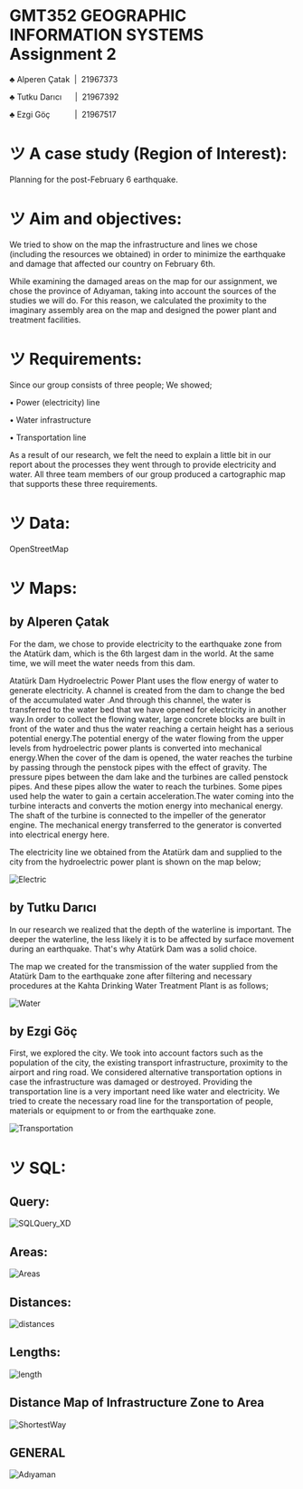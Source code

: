 # GMT352 GEOGRAPHIC INFORMATION SYSTEMS Assignment 2
♣ Alperen Çatak  |  21967373

♣ Tutku Darıcı      |  21967392

♣ Ezgi Göç           |  21967517

# ツ A case study (Region of Interest):
Planning for the post-February 6 earthquake.

# ツ Aim and objectives:

We tried to show on the map the infrastructure and lines we chose (including the resources we obtained) in order to minimize the earthquake and damage that affected our country on February 6th. 

While examining the damaged areas on the map for our assignment, we chose the province of Adıyaman, taking into account the sources of the studies we will do. For this reason, we calculated the proximity to the imaginary assembly area on the map and designed the power plant and treatment facilities.

# ツ Requirements:

Since our group consists of three people; We showed; 

• Power (electricity) line

• Water infrastructure

• Transportation line

As a result of our research, we felt the need to explain a little bit in our report about the processes they went through to provide electricity and water. All three team members of our group produced a cartographic map that supports these three requirements.

# ツ Data:

OpenStreetMap

# ツ Maps:

## by Alperen Çatak

For the dam, we chose to provide electricity to the earthquake zone from the Atatürk dam, which is the 6th largest dam in the world. At the same time, we will meet the water needs from this dam.

Atatürk Dam Hydroelectric Power Plant uses the flow energy of water to generate electricity. A channel is created from the dam to change the bed of the accumulated water .And through this channel, the water is transferred to the water bed that we have opened for electricity in another way.In order to collect the flowing water, large concrete blocks are built in front of the water and thus the water reaching a certain height has a serious potential energy.The potential energy of the water flowing from the upper levels from hydroelectric power plants is converted into mechanical energy.When the cover of the dam is opened, the water reaches the turbine by passing through the penstock pipes with the effect of gravity. The pressure pipes between the dam lake and the turbines are called penstock pipes. And these pipes allow the water to reach the turbines. Some pipes used help the water to gain a certain acceleration.The water coming into the turbine interacts and converts the motion energy into mechanical energy. The shaft of the turbine is connected to the impeller of the generator engine. The mechanical energy transferred to the generator is converted into electrical energy here.

The electricity line we obtained from the Atatürk dam and supplied to the city from the hydroelectric power plant is shown on the map below;

![Electric](https://user-images.githubusercontent.com/118128475/229952736-631e92ee-0afa-4bc3-9e5e-49b9c535fdc3.png)

## by Tutku Darıcı

In our research we realized that the depth of the waterline is important. The deeper the waterline, the less likely it is to be affected by surface movement during an earthquake. That's why Atatürk Dam was a solid choice.

The map we created for the transmission of the water supplied from the Atatürk Dam to the earthquake zone after filtering and necessary procedures at the Kahta Drinking Water Treatment Plant is as follows;

![Water](https://user-images.githubusercontent.com/118128475/229952743-5c4e9587-7032-44f6-8733-019624233bac.png)

## by Ezgi Göç

First, we explored the city. We took into account factors such as the population of the city, the existing transport infrastructure, proximity to the airport and ring road. We considered alternative transportation options in case the infrastructure was damaged or destroyed. Providing the transportation line is a very important need like water and electricity. We tried to create the necessary road line for the transportation of people, materials or equipment to or from the earthquake zone.

![Transportation](https://user-images.githubusercontent.com/118128475/229952745-d691a329-5b4f-4d59-a0a5-4e2a6a2fd33f.png)

# ツ SQL:

## Query:
![SQLQuery_XD](https://user-images.githubusercontent.com/118128475/230126633-c4c49cd4-cae0-4dc1-af14-c7db26bfac22.jpg)

## Areas:
![Areas](https://user-images.githubusercontent.com/118128475/229952781-0849bc98-99c8-4427-a708-c7dbb1082f79.jpg)

## Distances:
![distances](https://user-images.githubusercontent.com/118128475/230120103-dbaab6d2-6a24-4777-a671-f42d64a7fcda.jpg)

## Lengths:
![length](https://user-images.githubusercontent.com/118128475/230120112-95d9b1dc-0c6f-4c2c-a030-9b2428da7620.jpg)

## Distance Map of Infrastructure Zone to Area
![ShortestWay](https://user-images.githubusercontent.com/118128475/230120154-109f1ef9-0d4a-46e1-b8e3-d1811cbb6038.png)

## GENERAL
![Adıyaman](https://user-images.githubusercontent.com/118128475/229952722-765a0ed3-a98e-479d-86fc-1a031d8029ad.png)

